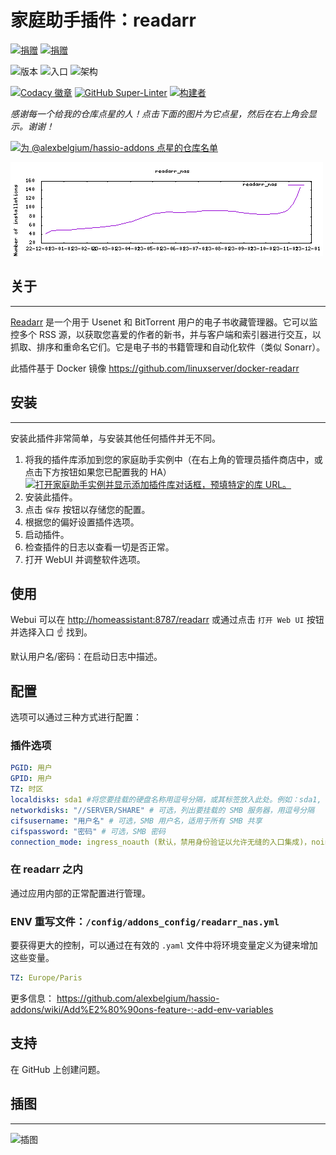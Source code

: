 # 家庭助手插件：readarr

[![捐赠][donation-badge]](https://www.buymeacoffee.com/alexbelgium)
[![捐赠][paypal-badge]](https://www.paypal.com/donate/?hosted_button_id=DZFULJZTP3UQA)

![版本](https://img.shields.io/badge/dynamic/json?label=Version&query=%24.version&url=https%3A%2F%2Fraw.githubusercontent.com%2Falexbelgium%2Fhassio-addons%2Fmaster%2Freadarr%2Fconfig.json)
![入口](https://img.shields.io/badge/dynamic/json?label=Ingress&query=%24.ingress&url=https%3A%2F%2Fraw.githubusercontent.com%2Falexbelgium%2Fhassio-addons%2Fmaster%2Freadarr%2Fconfig.json)
![架构](https://img.shields.io/badge/dynamic/json?color=success&label=Arch&query=%24.arch&url=https%3A%2F%2Fraw.githubusercontent.com%2Falexbelgium%2Fhassio-addons%2Fmaster%2Freadarr%2Fconfig.json)

[![Codacy 徽章](https://app.codacy.com/project/badge/Grade/9c6cf10bdbba45ecb202d7f579b5be0e)](https://www.codacy.com/gh/alexbelgium/hassio-addons/dashboard?utm_source=github.com&utm_medium=referral&utm_content=alexbelgium/hassio-addons&utm_campaign=Badge_Grade)
[![GitHub Super-Linter](https://img.shields.io/github/actions/workflow/status/alexbelgium/hassio-addons/weekly-supelinter.yaml?label=Lint%20code%20base)](https://github.com/alexbelgium/hassio-addons/actions/workflows/weekly-supelinter.yaml)
[![构建者](https://img.shields.io/github/actions/workflow/status/alexbelgium/hassio-addons/onpush_builder.yaml?label=Builder)](https://github.com/alexbelgium/hassio-addons/actions/workflows/onpush_builder.yaml)

[donation-badge]: https://img.shields.io/badge/Buy%20me%20a%20coffee%20(no%20paypal)-%23d32f2f?logo=buy-me-a-coffee&style=flat&logoColor=white
[paypal-badge]: https://img.shields.io/badge/Buy%20me%20a%20coffee%20with%20Paypal-0070BA?logo=paypal&style=flat&logoColor=white

_感谢每一个给我的仓库点星的人！点击下面的图片为它点星，然后在右上角会显示。谢谢！_

[![为 @alexbelgium/hassio-addons 点星的仓库名单](https://raw.githubusercontent.com/alexbelgium/hassio-addons/master/.github/stars2.svg)](https://github.com/alexbelgium/hassio-addons/stargazers)

![下载演变](https://raw.githubusercontent.com/alexbelgium/hassio-addons/master/readarr/stats.png)

## 关于

---

[Readarr](https://github.com/Readarr/Readarr) 是一个用于 Usenet 和 BitTorrent 用户的电子书收藏管理器。它可以监控多个 RSS 源，以获取您喜爱的作者的新书，并与客户端和索引器进行交互，以抓取、排序和重命名它们。它是电子书的书籍管理和自动化软件（类似 Sonarr）。

此插件基于 Docker 镜像 https://github.com/linuxserver/docker-readarr

## 安装

---

安装此插件非常简单，与安装其他任何插件并无不同。

1. 将我的插件库添加到您的家庭助手实例中（在右上角的管理员插件商店中，或点击下方按钮如果您已配置我的 HA）
   [![打开家庭助手实例并显示添加插件库对话框，预填特定的库 URL。](https://my.home-assistant.io/badges/supervisor_add_addon_repository.svg)](https://my.home-assistant.io/redirect/supervisor_add_addon_repository/?repository_url=https%3A%2F%2Fgithub.com%2Falexbelgium%2Fhassio-addons)
2. 安装此插件。
3. 点击 `保存` 按钮以存储您的配置。
4. 根据您的偏好设置插件选项。
5. 启动插件。
6. 检查插件的日志以查看一切是否正常。
7. 打开 WebUI 并调整软件选项。

## 使用

Webui 可以在 <http://homeassistant:8787/readarr> 或通过点击 `打开 Web UI` 按钮并选择入口 ☝️ 找到。

默认用户名/密码：在启动日志中描述。

## 配置

选项可以通过三种方式进行配置：

### 插件选项

```yaml
PGID: 用户
GPID: 用户
TZ: 时区
localdisks: sda1 #将您要挂载的硬盘名称用逗号分隔，或其标签放入此处。例如：sda1, sdb1, MYNAS...
networkdisks: "//SERVER/SHARE" # 可选，列出要挂载的 SMB 服务器，用逗号分隔
cifsusername: "用户名" # 可选，SMB 用户名，适用于所有 SMB 共享
cifspassword: "密码" # 可选，SMB 密码
connection_mode: ingress_noauth (默认，禁用身份验证以允许无缝的入口集成)，noingress_auth (禁用入口以允许更简单的外部 URL，启用身份验证)，ingress_auth (同时启用入口和身份验证)
```

### 在 readarr 之内

通过应用内部的正常配置进行管理。

### ENV 重写文件：`/config/addons_config/readarr_nas.yml`

要获得更大的控制，可以通过在有效的 `.yaml` 文件中将环境变量定义为键来增加这些变量。

```yaml
TZ: Europe/Paris
```

更多信息： https://github.com/alexbelgium/hassio-addons/wiki/Add%E2%80%90ons-feature-:-add-env-variables

## 支持

在 GitHub 上创建问题。

## 插图

---

![插图](https://readarr.com/img/slider/artistdetails.png)

[仓库]: https://github.com/alexbelgium/hassio-addons